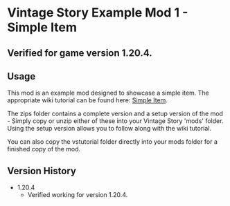 # Vintage Story Example Mod 1 - Simple Item
## Verified for game version 1.20.4.

## Usage
This mod is an example mod designed to showcase a simple item. The appropriate wiki tutorial can be found here: [Simple Item](https://wiki.vintagestory.at/Modding:Content_Tutorial_Simple_Item).

The zips folder contains a complete version and a setup version of the mod - Simply copy or unzip either of these into your Vintage Story 'mods' folder.
Using the setup version allows you to follow along with the wiki tutorial.

You can also copy the vstutorial folder directly into your mods folder for a finished copy of the mod.

## Version History
 - 1.20.4
   - Verified working for version 1.20.4.